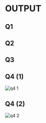 # OUTPUT

## Q1

## Q2

## Q3

## Q4 (1)
![q4 1](https://github.com/user-attachments/assets/5b5285df-0ff3-447f-a37f-47e1c0f79ec1)

## Q4 (2)
![q4 2](https://github.com/user-attachments/assets/9ffb9294-d41e-4865-ba3b-1e2952e90523)

